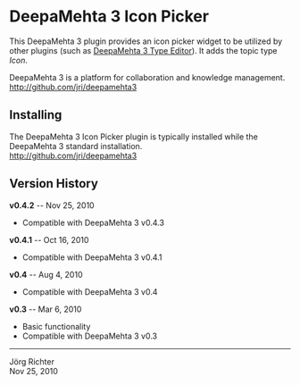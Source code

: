 
DeepaMehta 3 Icon Picker
========================

This DeepaMehta 3 plugin provides an icon picker widget to be utilized by other plugins (such as [DeepaMehta 3 Type Editor](http://github.com/jri/deepamehta3-typeeditor)). It adds the topic type *Icon*.

DeepaMehta 3 is a platform for collaboration and knowledge management.  
<http://github.com/jri/deepamehta3>


Installing
----------

The DeepaMehta 3 Icon Picker plugin is typically installed while the DeepaMehta 3 standard installation.  
<http://github.com/jri/deepamehta3>


Version History
---------------

**v0.4.2** -- Nov 25, 2010

* Compatible with DeepaMehta 3 v0.4.3

**v0.4.1** -- Oct 16, 2010

* Compatible with DeepaMehta 3 v0.4.1

**v0.4** -- Aug 4, 2010

* Compatible with DeepaMehta 3 v0.4

**v0.3** -- Mar 6, 2010

* Basic functionality
* Compatible with DeepaMehta 3 v0.3


------------
Jörg Richter  
Nov 25, 2010
